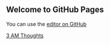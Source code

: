 ## Welcome to GitHub Pages

You can use the [editor on GitHub](https://github.com/nohan10/nohan10.github.io/edit/master/index.md) 

[3 AM Thoughts](https://nohan10.github.io/posts/2018-03-12)
